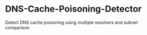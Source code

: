 # DNS-Cache-Poisoning-Detector
Detect DNS cache poisoning using multiple resolvers and subnet comparison
